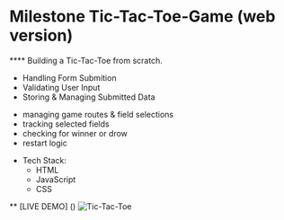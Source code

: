 # Milestone Tic-Tac-Toe-Game (web version)

**** Building a Tic-Tac-Toe from scratch.
  + Handling Form Submition
  + Validating User Input
  + Storing & Managing Submitted Data
   * managing game routes & field selections
   * tracking selected fields
   * checking for winner or drow
   * restart logic   

+ Tech Stack: 
  * HTML
  * JavaScript
  * CSS


 ** [LIVE DEMO] ()
 ![Tic-Tac-Toe](https://github.com/YuliaEvs/Tic-Tac-Toe-Game/assets/96447638/ad3b594a-b1e8-4272-980c-a59ca21a6640)
